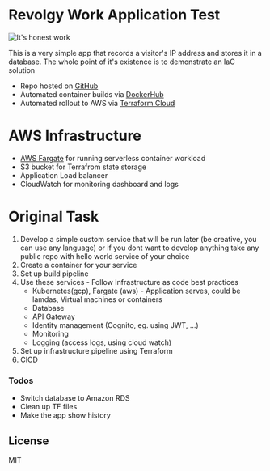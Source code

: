 # Revolgy Work Application Test

![It's honest work](httpsi.redd.itjqpuqv2uzag21.png)

This is a very simple app that records a visitor's IP address and stores it in a database. The whole point of it's existence is to demonstrate an IaC solution 

  - Repo hosted on [GitHub](httpsgithub.comaleksgain)
  - Automated container builds via [DockerHub](httpshub.docker.comraleksgainrevolgy-test)
  - Automated rollout to AWS via [Terraform Cloud](httpsapp.terraform.ioapp)

# AWS Infrastructure

  - [AWS Fargate](httpsaws.amazon.comfargate) for running serverless container workload
  - S3 bucket for Terrafrom state storage
  - Application Load balancer
  - CloudWatch for monitoring dashboard and logs

# Original Task

1. Develop a simple custom service that will be run later (be creative, you can use any language) or if you dont want to develop anything take any public repo with hello world service of your choice
2. Create a container for your service
3. Set up build pipeline
4. Use these services - Follow Infrastructure as code best practices
    - Kubernetes(gcp), Fargate (aws) - Application serves, could be lamdas, Virtual machines or containers
    - Database
    - API Gateway
    - Identity management (Cognito, eg. using JWT, ...)
    - Monitoring
    - Logging (access logs, using cloud watch)
5. Set up infrastructure pipeline using Terraform
6. CICD


### Todos

 - Switch database to Amazon RDS
 - Clean up TF files
 - Make the app show history

License
----

MIT
